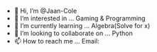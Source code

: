 - 👋 Hi, I’m @Jaan-Cole
- 👀 I’m interested in ... Gaming & Programming
- 🌱 I’m currently learning ... Algebra(Solve for x)
- 💞️ I’m looking to collaborate on ... Python
- 📫 How to reach me ... Email:

<!---
Jaan-Cole/Jaan-Cole is a ✨ special ✨ repository because its `README.md` (this file) appears on your GitHub profile.
You can click the Preview link to take a look at your changes.
--->
